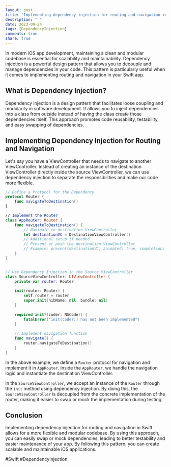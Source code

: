 ```yaml
---
layout: post
title: "Implementing dependency injection for routing and navigation in Swift"
description: " "
date: 2023-09-24
tags: [DependencyInjection]
comments: true
share: true
---
```


In modern iOS app development, maintaining a clean and modular codebase is essential for scalability and maintainability. Dependency injection is a powerful design pattern that allows you to decouple and manage dependencies in your code. This pattern is particularly useful when it comes to implementing routing and navigation in your Swift app.

## What is Dependency Injection?

Dependency Injection is a design pattern that facilitates loose coupling and modularity in software development. It allows you to inject dependencies into a class from outside instead of having the class create those dependencies itself. This approach promotes code reusability, testability, and easy swapping of dependencies.

## Implementing Dependency Injection for Routing and Navigation

Let's say you have a ViewController that needs to navigate to another ViewController. Instead of creating an instance of the destination ViewController directly inside the source ViewController, we can use dependency injection to separate the responsibilities and make our code more flexible.

```swift
// Define a Protocol for the Dependency
protocol Router {
    func navigateToDestination()
}

// Implement the Router
class AppRouter: Router {
    func navigateToDestination() {
        // Navigate to destination ViewController
        let destinationVC = DestinationViewController()
        // Additional setup if needed
        // Present or push the destination ViewController
        // Example: present(destinationVC, animated: true, completion: nil)
    }
}


// Use Dependency Injection in the Source ViewController
class SourceViewController: UIViewController {
    private var router: Router
    
    init(router: Router) {
        self.router = router
        super.init(nibName: nil, bundle: nil)
    }
    
    required init?(coder: NSCoder) {
        fatalError("init(coder:) has not been implemented")
    }
    
    // Implement navigation function
    func navigate() {
        router.navigateToDestination()
    }
}
```

In the above example, we define a `Router` protocol for navigation and implement it in `AppRouter`. Inside the `AppRouter`, we handle the navigation logic and instantiate the destination ViewController.

In the `SourceViewController`, we accept an instance of the `Router` through the `init` method using dependency injection. By doing this, the `SourceViewController` is decoupled from the concrete implementation of the router, making it easier to swap or mock the implementation during testing.

## Conclusion

Implementing dependency injection for routing and navigation in Swift allows for a more flexible and modular codebase. By using this approach, you can easily swap or mock dependencies, leading to better testability and easier maintenance of your app. By following this pattern, you can create scalable and maintainable iOS applications.

#Swift #DependencyInjection